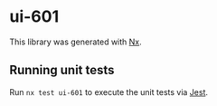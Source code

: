 # ui-601

This library was generated with [Nx](https://nx.dev).

## Running unit tests

Run `nx test ui-601` to execute the unit tests via [Jest](https://jestjs.io).
